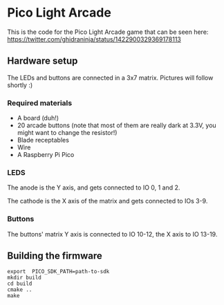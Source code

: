 # Pico Light Arcade

This is the code for the Pico Light Arcade game that can be seen here:
https://twitter.com/ghidraninja/status/1422900329369178113

## Hardware setup

The LEDs and buttons are connected in a 3x7 matrix. Pictures will follow shortly :)

### Required materials

- A board (duh!)
- 20 arcade buttons (note that most of them are really dark at 3.3V, you might want to change the resistor!)
- Blade receptables
- Wire
- A Raspberry Pi Pico

### LEDS

The anode is the Y axis, and gets connected to IO 0, 1 and 2.

The cathode is the X axis of the matrix and gets connected to IOs 3-9.

### Buttons

The buttons' matrix Y axis is connected to IO 10-12, the X axis to IO 13-19.


## Building the firmware

```
export  PICO_SDK_PATH=path-to-sdk
mkdir build
cd build
cmake ..
make
```
